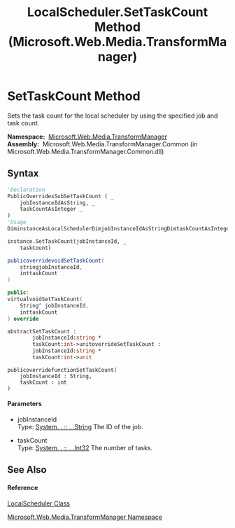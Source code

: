 ﻿---
title: LocalScheduler.SetTaskCount Method  (Microsoft.Web.Media.TransformManager)
TOCTitle: SetTaskCount Method
ms:assetid: M:Microsoft.Web.Media.TransformManager.LocalScheduler.SetTaskCount(System.String,System.Int32)
ms:mtpsurl: https://msdn.microsoft.com/en-us/library/microsoft.web.media.transformmanager.localscheduler.settaskcount(v=VS.90)
ms:contentKeyID: 35521094
ms.date: 06/14/2012
mtps_version: v=VS.90
f1_keywords:
- Microsoft.Web.Media.TransformManager.LocalScheduler.SetTaskCount
dev_langs:
- CSharp
- JScript
- VB
- FSharp
- c++
api_location:
- Microsoft.Web.Media.TransformManager.Common.dll
api_name:
- Microsoft.Web.Media.TransformManager.LocalScheduler.SetTaskCount
api_type:
- Managed
topic_type:
- apiref
- kbSyntax
product_family_name: VS
ROBOTS: INDEX,FOLLOW
---

# SetTaskCount Method

Sets the task count for the local scheduler by using the specified job and task count.

**Namespace:**  [Microsoft.Web.Media.TransformManager](microsoft-web-media-transformmanager-namespace.md)  
**Assembly:**  Microsoft.Web.Media.TransformManager.Common (in Microsoft.Web.Media.TransformManager.Common.dll)

## Syntax

``` vb
'Declaration
PublicOverridesSubSetTaskCount ( _
    jobInstanceIdAsString, _
    taskCountAsInteger _
)
'Usage
DiminstanceAsLocalSchedulerDimjobInstanceIdAsStringDimtaskCountAsInteger

instance.SetTaskCount(jobInstanceId, _
    taskCount)
```

``` csharp
publicoverridevoidSetTaskCount(
    stringjobInstanceId,
    inttaskCount
)
```

``` c++
public:
virtualvoidSetTaskCount(
    String^ jobInstanceId, 
    inttaskCount
) override
```

``` fsharp
abstractSetTaskCount : 
        jobInstanceId:string * 
        taskCount:int->unitoverrideSetTaskCount : 
        jobInstanceId:string * 
        taskCount:int->unit
```

``` jscript
publicoverridefunctionSetTaskCount(
    jobInstanceId : String, 
    taskCount : int
)
```

#### Parameters

  - jobInstanceId  
    Type: [System. . :: . .String](https://msdn.microsoft.com/en-us/library/s1wwdcbf\(v=vs.90\))  
    The ID of the job.  

<!-- end list -->

  - taskCount  
    Type: [System. . :: . .Int32](https://msdn.microsoft.com/en-us/library/td2s409d\(v=vs.90\))  
    The number of tasks.  

## See Also

#### Reference

[LocalScheduler Class](localscheduler-class-microsoft-web-media-transformmanager.md)

[Microsoft.Web.Media.TransformManager Namespace](microsoft-web-media-transformmanager-namespace.md)

